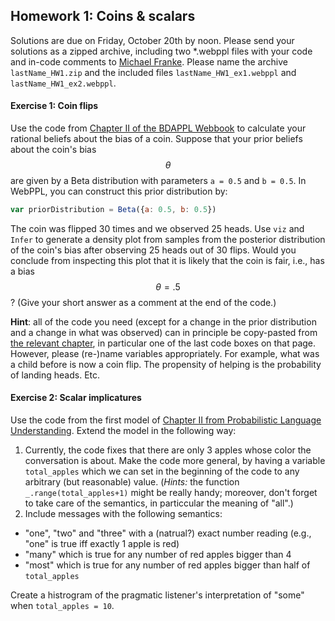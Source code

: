 ## Homework 1: Coins & scalars

<script src="https://cdn.mathjax.org/mathjax/latest/MathJax.js?config=TeX-AMS-MML_HTMLorMML" type="text/javascript"></script>

Solutions are due on Friday, October 20th by noon. Please send your solutions as a zipped archive, including two *.webppl files with your code and in-code comments to [Michael Franke](mailto:michael.franke@uni-tuebingen.de). Please name the archive `lastName_HW1.zip` and the included files `lastName_HW1_ex1.webppl` and `lastName_HW1_ex2.webppl`. 

#### Exercise 1: Coin flips

Use the code from [Chapter II of the BDAPPL Webbook](https://mhtess.github.io/bdappl/chapters/02-buildingModels.html) to calculate your rational beliefs about the bias of a coin. Suppose that your prior beliefs about the coin's bias $$\theta$$ are given by a Beta distribution with parameters `a = 0.5` and `b = 0.5`. In WebPPL, you can construct this prior distribution by:

```js
var priorDistribution = Beta({a: 0.5, b: 0.5})
```

The coin was flipped 30 times and we observed 25 heads. Use `viz` and `Infer` to generate a density plot from samples from the posterior distribution of the coin's bias after observing 25 heads out of 30 flips. Would you conclude from inspecting this plot that it is likely that the coin is fair, i.e., has a bias $$\theta = .5$$? (Give your short answer as a comment at the end of the code.)

**Hint**: all of the code you need (except for a change in the prior distribution and a change in what was observed) can in principle be copy-pasted from [the relevant chapter](https://mhtess.github.io/bdappl/chapters/02-buildingModels.html), in particular one of the last code boxes on that page. However, please (re-)name variables appropriately. For example, what was a child before is now a coin flip. The propensity of helping is the probability of landing heads. Etc.


#### Exercise 2: Scalar implicatures

Use the code from the first model of [Chapter II from Probabilistic Language Understanding](https://michael-franke.github.io/probLang/chapters/02-pragmatics.html). Extend the model in the following way:

1. Currently, the code fixes that there are only 3 apples whose color the conversation is about. Make the code more general, by having a variable `total_apples` which we can set in the beginning of the code to any arbitrary (but reasonable) value. (**Hints*:* the function `_.range(total_apples+1)` might be really handy; moreover, don't forget to take care of the semantics, in particcular the meaning of "all".)
2. Include messages with the following semantics:
- "one", "two" and "three" with a (natrual?) exact number reading (e.g., "one" is true iff exactly 1 apple is red)
- "many" which is true for any number of red apples bigger than 4
- "most" which is true for any number of red apples bigger than half of `total_apples`

Create a histrogram of the pragmatic listener's interpretation of "some" when `total_apples = 10`.
